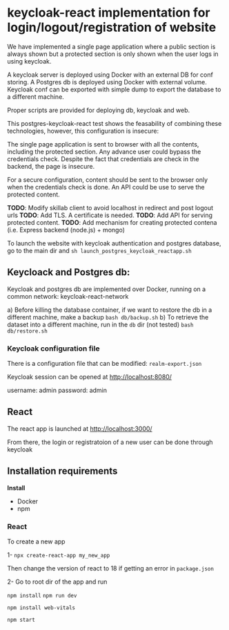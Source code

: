 # keycloak-react implementation for login/logout/registration of website

We have implemented a single page application where a public section is always shown
but a protected section is only shown when the user logs in using keycloak.

A keycloak server is deployed using Docker with an external DB for conf storing.
A Postgres db is deployed using Docker with external volume.
Keycloak conf can be exported with simple dump to export the database to a different machine.

Proper scripts are provided for deploying db, keycloak and web.

This postgres-keycloak-react test shows the feasability of combining these technologies,
however, this configuration is insecure:

The single page application is sent to browser with all the contents,
including the protected section. Any advance user could bypass the credentials check.
Despite the fact that credentials are check in the backend, the page is insecure.

For a secure configuration, content should be sent to the browser only when the credentials check is done.
An API could be use to serve the protected content.


 **TODO**: Modify skillab client to avoid localhost in redirect and post logout urls
 **TODO**: Add TLS. A certificate is needed.
 **TODO**: Add API for serving protected content.
 **TODO**: Add mechanism for creating protected contena (i.e. Express backend (node.js) + mongo)


To launch the website with keycloak authentication and postgres database, go to the main dir and
`sh launch_postgres_keycloak_reactapp.sh`


## Keycloack and Postgres db:

Keycloak and postgres db are implemented over Docker, running on a common network: keycloak-react-network

a) Before killing the database container, if we want to restore the db in a different machine, make a backup
`bash db/backup.sh`
b) To retrieve the dataset into a different machine, run in the `db` dir (not tested)
`bash db/restore.sh`

### Keycloak configuration file
There is a configuration file that can be modified:
`realm-export.json`

Keycloak session can be opened at
[http://localhost:8080/](http://localhost:8080/)

username: admin
password: admin

## React
The react app is launched at 
[http://localhost:3000/](http://localhost:3000/)

From there, the login or registratoion of a new user can be done through keycloak

## Installation requirements

**Install**
- Docker
- npm


### React

To create a new app 

1- `npx create-react-app my_new_app`

Then change the version of react to 18 if getting an error in `package.json`

2- Go to root dir of the app and run

`npm install`
`npm run dev`

`npm install web-vitals`

`npm start`

